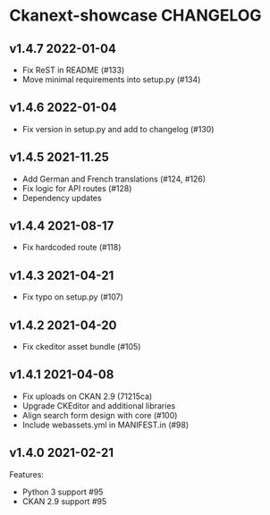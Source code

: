 # Ckanext-showcase CHANGELOG

## v1.4.7 2022-01-04

* Fix ReST in README (#133)
* Move minimal requirements into setup.py (#134)

## v1.4.6 2022-01-04

* Fix version in setup.py and add to changelog (#130)

## v1.4.5 2021-11.25

* Add German and French translations (#124, #126)
* Fix logic for API routes (#128)
* Dependency updates

## v1.4.4 2021-08-17

* Fix hardcoded route (#118)

## v1.4.3 2021-04-21

* Fix typo on setup.py (#107)


## v1.4.2 2021-04-20

* Fix ckeditor asset bundle (#105)


## v1.4.1 2021-04-08

* Fix uploads on CKAN 2.9 (71215ca)
* Upgrade CKEditor and additional libraries
* Align search form design with core (#100)
* Include webassets.yml in MANIFEST.in (#98)

## v1.4.0 2021-02-21

Features:

* Python 3 support #95
* CKAN 2.9 support #95
